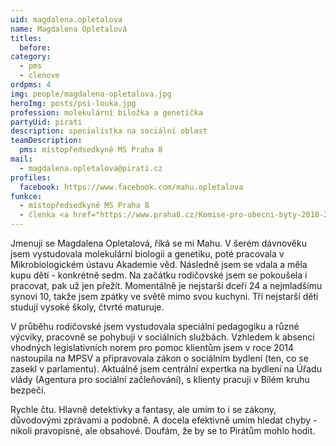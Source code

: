 ```yaml
---
uid: magdalena.opletalova
name: Magdalena Opletalová
titles:
  before:
category:
  - pms
  - clenove
ordpms: 4
img: people/magdalena-opletalova.jpg
heroImg: posts/psi-louka.jpg
profession: molekulární biložka a genetička
partyUid: pirati
description: specialistka na sociální oblast
teamDescription:
  pms: místopředsedkyně MS Praha 8
mail:
  - magdalena.opletalova@pirati.cz
profiles:
  facebook: https://www.facebook.com/mahu.opletalova
funkce:
  - místopředsedkyně MS Praha 8
  - členka <a href="https://www.praha8.cz/Komise-pro-obecni-byty-2018-2022.html">Komise pro obecní byty</a>
---
```

Jmenuji se Magdalena Opletalová, říká se mi Mahu. V šerém dávnověku jsem vystudovala molekulární biologii a genetiku, poté pracovala v Mikrobiologickém ústavu Akademie věd. Následně jsem se vdala a měla kupu dětí - konkrétně sedm. Na začátku rodičovské jsem se pokoušela i pracovat, pak už jen přežít. Momentálně je nejstarší dceři 24 a nejmladšímu synovi 10, takže jsem zpátky ve světě mimo svou kuchyni. Tři nejstarší děti studují vysoké školy, čtvrté maturuje.

V průběhu rodičovské jsem vystudovala speciální pedagogiku a různé výcviky, pracovně se pohybuji v sociálních službách. Vzhledem k absenci vhodných legislativních norem pro pomoc klientům jsem v roce 2014 nastoupila na MPSV a připravovala zákon o sociálním bydlení (ten, co se zasekl v parlamentu). Aktuálně jsem centrální expertka na bydlení na Úřadu vlády (Agentura pro sociální začleňování), s klienty pracuji v Bílém kruhu bezpečí.

Rychle čtu. Hlavně detektivky a fantasy, ale umím to i se zákony, důvodovými zprávami a podobně. A docela efektivně umím hledat chyby - nikoli pravopisné, ale obsahové. Doufám, že by se to Pirátům mohlo hodit.

